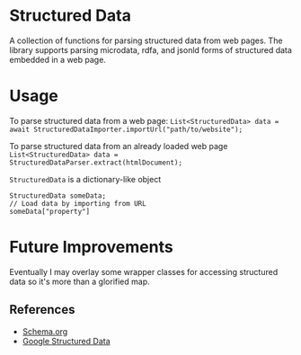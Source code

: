 # Structured Data
A collection of functions for parsing structured data from web pages. The library supports parsing
microdata, rdfa, and jsonld forms of structured data embedded in a web page.

# Usage
To parse structured data from a web page:
`List<StructuredData> data = await StructuredDataImporter.importUrl("path/to/website");`

To parse structured data from an already loaded web page
`List<StructuredData> data = StructuredDataParser.extract(htmlDocument);`

`StructuredData` is a dictionary-like object
```
StructuredData someData;
// Load data by importing from URL
someData["property"]
```

# Future Improvements
Eventually I may overlay some wrapper classes for accessing structured data so it's more than
a glorified map.

## References
- [Schema.org](https://schema.org)
- [Google Structured Data](https://developers.google.com/search/docs/guides/intro-structured-data)